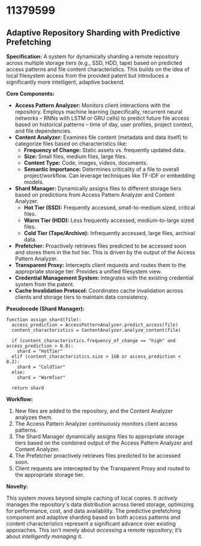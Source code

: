 # 11379599

## Adaptive Repository Sharding with Predictive Prefetching

**Specification:** A system for dynamically sharding a remote repository across multiple storage tiers (e.g., SSD, HDD, tape) based on predicted access patterns and file content characteristics. This builds on the idea of local filesystem access from the provided patent but introduces a significantly more intelligent, adaptive backend.

**Core Components:**

*   **Access Pattern Analyzer:** Monitors client interactions with the repository. Employs machine learning (specifically, recurrent neural networks – RNNs with LSTM or GRU cells) to predict future file access based on historical patterns – time of day, user profiles, project context, and file dependencies.
*   **Content Analyzer:** Examines file content (metadata and data itself) to categorize files based on characteristics like:
    *   **Frequency of Change:** Static assets vs. frequently updated data.
    *   **Size:** Small files, medium files, large files.
    *   **Content Type:** Code, images, videos, documents.
    *   **Semantic Importance:** Determines criticality of a file to overall project/workflow. Can leverage techniques like TF-IDF or embedding models.
*   **Shard Manager:** Dynamically assigns files to different storage tiers based on predictions from Access Pattern Analyzer and Content Analyzer.
    *   **Hot Tier (SSD):** Frequently accessed, small-to-medium sized, critical files.
    *   **Warm Tier (HDD):** Less frequently accessed, medium-to-large sized files.
    *   **Cold Tier (Tape/Archive):** Infrequently accessed, large files, archival data.
*   **Prefetcher:** Proactively retrieves files predicted to be accessed soon and stores them in the hot tier. This is driven by the output of the Access Pattern Analyzer.
*   **Transparent Proxy:** Intercepts client requests and routes them to the appropriate storage tier. Provides a unified filesystem view.
*   **Credential Management System:** Integrates with the existing credential system from the patent.
*   **Cache Invalidation Protocol:** Coordinates cache invalidation across clients and storage tiers to maintain data consistency.

**Pseudocode (Shard Manager):**

```
function assign_shard(file):
  access_prediction = AccessPatternAnalyzer.predict_access(file)
  content_characteristics = ContentAnalyzer.analyze_content(file)

  if (content_characteristics.frequency_of_change == "high" and access_prediction > 0.8):
    shard = "HotTier"
  elif (content_characteristics.size > 1GB or access_prediction < 0.2):
    shard = "ColdTier"
  else:
    shard = "WarmTier"

  return shard
```

**Workflow:**

1.  New files are added to the repository, and the Content Analyzer analyzes them.
2.  The Access Pattern Analyzer continuously monitors client access patterns.
3.  The Shard Manager dynamically assigns files to appropriate storage tiers based on the combined output of the Access Pattern Analyzer and Content Analyzer.
4.  The Prefetcher proactively retrieves files predicted to be accessed soon.
5.  Client requests are intercepted by the Transparent Proxy and routed to the appropriate storage tier.

**Novelty:**

This system moves beyond simple caching of local copies. It *actively* manages the repository's data distribution across tiered storage, optimizing for performance, cost, and data availability. The predictive prefetching component and adaptive sharding based on both access patterns *and* content characteristics represent a significant advance over existing approaches. This isn't merely about *accessing* a remote repository; it’s about *intelligently managing* it.